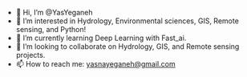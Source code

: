 - 👋 Hi, I’m @YasYeganeh
- 👀 I’m interested in Hydrology, Environmental sciences, GIS, Remote sensing, and Python!
- 🌱 I’m currently learning Deep Learning with Fast_ai.
- 💞️ I’m looking to collaborate on Hydrology, GIS, and Remote sensing projects.
- 📫 How to reach me: yasnayeganeh@gmail.com


<!---
YasYeganeh/YasYeganeh is a ✨ special ✨ repository because its `README.md` (this file) appears on your GitHub profile.
You can click the Preview link to take a look at your changes.
--->

